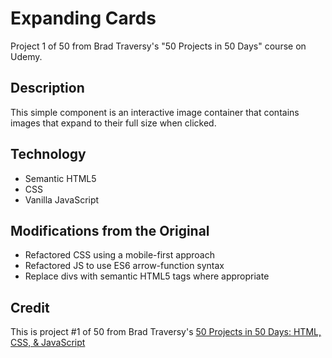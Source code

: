 # Expanding Cards

Project 1 of 50 from Brad Traversy's "50 Projects in 50 Days" course on Udemy.

## Description

This simple component is an interactive image container that contains images that expand to their full size when clicked.

## Technology

- Semantic HTML5
- CSS
- Vanilla JavaScript

## Modifications from the Original

- Refactored CSS using a mobile-first approach
- Refactored JS to use ES6 arrow-function syntax
- Replace divs with semantic HTML5 tags where appropriate

## Credit

This is project #1 of 50 from Brad Traversy's [50 Projects in 50 Days: HTML, CSS, & JavaScript](https://www.udemy.com/course/50-projects-50-days/)
